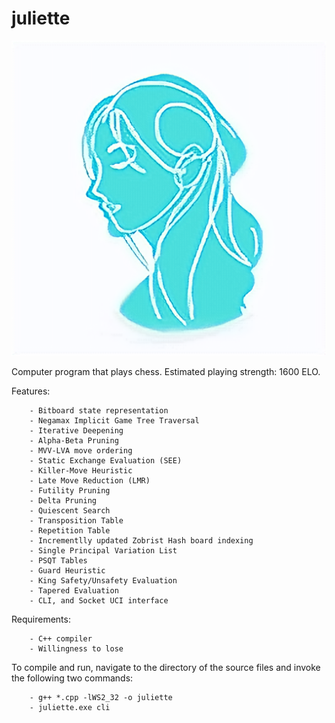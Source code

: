 # juliette

<p align="center">
<img src="https://github.com/alantao912/juliette/blob/main/juliette-logo.png"/>  
</p>

Computer program that plays chess. Estimated playing strength: 1600 ELO.

Features:

```
    - Bitboard state representation
    - Negamax Implicit Game Tree Traversal
    - Iterative Deepening
    - Alpha-Beta Pruning
    - MVV-LVA move ordering
    - Static Exchange Evaluation (SEE)
    - Killer-Move Heuristic
    - Late Move Reduction (LMR)
    - Futility Pruning
    - Delta Pruning
    - Quiescent Search
    - Transposition Table
    - Repetition Table
    - Incrementlly updated Zobrist Hash board indexing
    - Single Principal Variation List
    - PSQT Tables
    - Guard Heuristic
    - King Safety/Unsafety Evaluation
    - Tapered Evaluation
    - CLI, and Socket UCI interface
```

Requirements:

```
    - C++ compiler 
    - Willingness to lose
```

To compile and run, navigate to the directory of the source files and invoke the following two commands:

```    
    - g++ *.cpp -lWS2_32 -o juliette  
    - juliette.exe cli  
```

